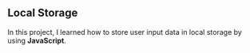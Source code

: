 ## Local Storage
In this project, I learned how to store user input data in local storage by using  **JavaScript**.

